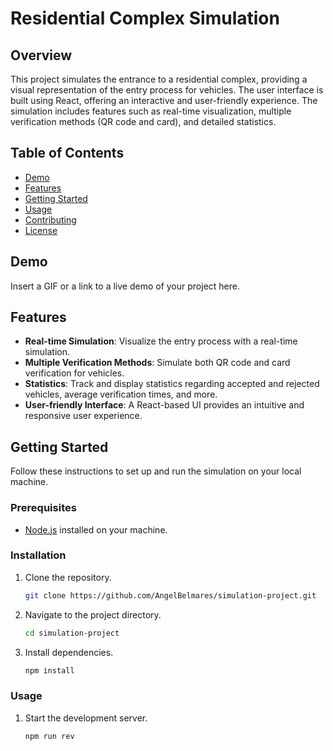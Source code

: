 # Residential Complex Simulation

## Overview

This project simulates the entrance to a residential complex, providing a visual representation of the entry process for vehicles. The user interface is built using React, offering an interactive and user-friendly experience. The simulation includes features such as real-time visualization, multiple verification methods (QR code and card), and detailed statistics.

## Table of Contents

- [Demo](#demo)
- [Features](#features)
- [Getting Started](#getting-started)
- [Usage](#usage)
- [Contributing](#contributing)
- [License](#license)

## Demo

Insert a GIF or a link to a live demo of your project here.

## Features

- **Real-time Simulation**: Visualize the entry process with a real-time simulation.
- **Multiple Verification Methods**: Simulate both QR code and card verification for vehicles.
- **Statistics**: Track and display statistics regarding accepted and rejected vehicles, average verification times, and more.
- **User-friendly Interface**: A React-based UI provides an intuitive and responsive user experience.

## Getting Started

Follow these instructions to set up and run the simulation on your local machine.

### Prerequisites

- [Node.js](https://nodejs.org/) installed on your machine.

### Installation

1. Clone the repository.

   ```bash
   git clone https://github.com/AngelBelmares/simulation-project.git

2. Navigate to the project directory.

    ```bash
    cd simulation-project

3. Install dependencies.

    ```bash
    npm install

### Usage

1. Start the development server.

    ```bash
    npm run rev
ㅤ
ㅤ
ㅤㅤ
ㅤ
